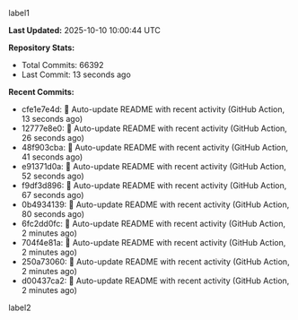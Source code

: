 
label1 
<!-- ACTIVITY_START -->
**Last Updated:** 2025-10-10 10:00:44 UTC

**Repository Stats:**
- Total Commits: 66392
- Last Commit: 13 seconds ago

**Recent Commits:**
- cfe1e7e4d: 🤖 Auto-update README with recent activity (GitHub Action, 13 seconds ago)
- 12777e8e0: 🤖 Auto-update README with recent activity (GitHub Action, 26 seconds ago)
- 48f903cba: 🤖 Auto-update README with recent activity (GitHub Action, 41 seconds ago)
- e91371d0a: 🤖 Auto-update README with recent activity (GitHub Action, 52 seconds ago)
- f9df3d896: 🤖 Auto-update README with recent activity (GitHub Action, 67 seconds ago)
- 0b4934139: 🤖 Auto-update README with recent activity (GitHub Action, 80 seconds ago)
- 6fc2dd0fc: 🤖 Auto-update README with recent activity (GitHub Action, 2 minutes ago)
- 704f4e81a: 🤖 Auto-update README with recent activity (GitHub Action, 2 minutes ago)
- 250a73060: 🤖 Auto-update README with recent activity (GitHub Action, 2 minutes ago)
- d00437ca2: 🤖 Auto-update README with recent activity (GitHub Action, 2 minutes ago)
<!-- ACTIVITY_END -->

label2
